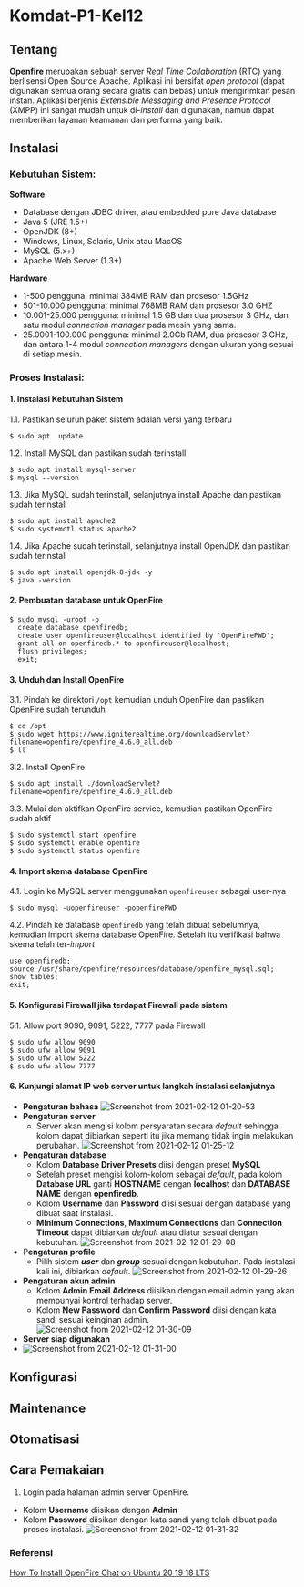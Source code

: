 # Komdat-P1-Kel12

## Tentang
**Openfire** merupakan sebuah server *Real Time Collaboration* (RTC) yang berlisensi Open Source Apache. Aplikasi ini bersifat *open protocol* (dapat digunakan semua orang secara gratis dan bebas) untuk mengirimkan pesan instan. Aplikasi berjenis *Extensible Messaging and Presence Protocol* (XMPP) ini sangat mudah untuk di-*install* dan digunakan, namun dapat memberikan layanan keamanan dan performa yang baik.

## Instalasi
### **Kebutuhan Sistem**:
**Software**
- Database dengan JDBC driver, atau embedded pure Java database
- Java 5 (JRE 1.5+)
- OpenJDK (8+)
- Windows, Linux, Solaris, Unix atau MacOS
- MySQL (5.x+)
- Apache Web Server (1.3+)

**Hardware**
- 1-500 pengguna: minimal 384MB RAM dan prosesor 1.5GHz
- 501-10.000 pengguna: minimal 768MB RAM dan prosesor 3.0 GHZ
- 10.001-25.000 pengguna: minimal 1.5 GB dan dua prosesor 3 GHz, dan satu modul *connection manager* pada mesin yang sama.
- 25.0001-100.000 pengguna: minimal 2.0Gb RAM, dua prosesor 3 GHz, dan antara 1-4 modul *connection managers* dengan ukuran yang sesuai di setiap mesin.

### Proses Instalasi:
#### 1. Instalasi Kebutuhan Sistem
1.1. Pastikan seluruh paket sistem adalah versi yang terbaru
```
$ sudo apt  update
```
1.2. Install MySQL dan pastikan sudah terinstall
```
$ sudo apt install mysql-server
$ mysql --version
```
1.3. Jika MySQL sudah terinstall, selanjutnya install Apache dan pastikan sudah terinstall
```
$ sudo apt install apache2
$ sudo systemctl status apache2
```
1.4. Jika Apache sudah terinstall, selanjutnya install OpenJDK dan pastikan sudah terinstall
```
$ sudo apt install openjdk-8-jdk -y
$ java -version
```
#### 2. Pembuatan database untuk OpenFire
```
$ sudo mysql -uroot -p
  create database openfiredb;
  create user openfireuser@localhost identified by 'OpenFirePWD';
  grant all on openfiredb.* to openfireuser@localhost;
  flush privileges;
  exit;
```
#### 3. Unduh dan Install OpenFire
3.1. Pindah ke direktori ```/opt``` kemudian unduh OpenFire dan pastikan OpenFire sudah terunduh
```
$ cd /opt
$ sudo wget https://www.igniterealtime.org/downloadServlet?filename=openfire/openfire_4.6.0_all.deb
$ ll
```
3.2. Install OpenFire
```
$ sudo apt install ./downloadServlet?filename=openfire/openfire_4.6.0_all.deb
```
3.3. Mulai dan aktifkan OpenFire service, kemudian pastikan OpenFire sudah aktif
```
$ sudo systemctl start openfire
$ sudo systemctl enable openfire
$ sudo systemctl status openfire
```
#### 4. Import skema database OpenFire
4.1. Login ke MySQL server menggunakan ```openfireuser``` sebagai user-nya
```
$ sudo mysql -uopenfireuser -popenfirePWD
```
4.2. Pindah ke database ```openfiredb``` yang telah dibuat sebelumnya, kemudian import skema database OpenFire. Setelah itu verifikasi bahwa skema telah ter-*import*
```
use openfiredb;
source /usr/share/openfire/resources/database/openfire_mysql.sql;
show tables;
exit;
```
#### 5. Konfigurasi Firewall jika terdapat Firewall pada sistem
5.1. Allow port 9090, 9091, 5222, 7777 pada Firewall
```
$ sudo ufw allow 9090
$ sudo ufw allow 9091
$ sudo ufw allow 5222
$ sudo ufw allow 7777
```
#### 6. Kunjungi alamat IP web server untuk langkah instalasi selanjutnya
* **Pengaturan bahasa**
![Screenshot from 2021-02-12 01-20-53](https://user-images.githubusercontent.com/60166539/110605431-b3c79100-81bb-11eb-86f7-27f8b80e615f.png)
* **Pengaturan server** 
  * Server akan mengisi kolom persyaratan secara *default* sehingga kolom dapat dibiarkan seperti itu jika memang tidak ingin melakukan perubahan.
![Screenshot from 2021-02-12 01-25-12](https://user-images.githubusercontent.com/60166539/110606812-25eca580-81bd-11eb-9e63-7d55308e01d0.png)
* **Pengaturan database**   
  * Kolom **Database Driver Presets** diisi dengan preset **MySQL**
  * Setelah preset mengisi kolom-kolom sebagai *default*, pada kolom **Database URL** ganti **HOSTNAME** dengan **localhost** dan **DATABASE NAME** dengan **openfiredb**.
  * Kolom **Username** dan **Password** diisi sesuai dengan database yang dibuat saat instalasi.
  * **Minimum Connections**, **Maximum Connections** dan **Connection Timeout** dapat dibiarkan *default* atau diatur sesuai dengan kebutuhan.
![Screenshot from 2021-02-12 01-29-08](https://user-images.githubusercontent.com/60166539/110608117-7e707280-81be-11eb-99f7-2f8fc3b2d923.png)
* P**engaturan profile**
  * Pilih sistem ***user*** dan ***group*** sesuai dengan kebutuhan. Pada instalasi kali ini, dibiarkan *default*.
![Screenshot from 2021-02-12 01-29-26](https://user-images.githubusercontent.com/60166539/110608343-bd062d00-81be-11eb-961c-488b6bf596be.png)
* **Pengaturan akun admin**
  * Kolom **Admin Email Address** diisikan dengan email admin yang akan mempunyai kontrol terhadap server.
  * Kolom **New Password** dan **Confirm Password** diisi dengan kata sandi sesuai keinginan admin.
![Screenshot from 2021-02-12 01-30-09](https://user-images.githubusercontent.com/60166539/110608784-238b4b00-81bf-11eb-8e57-acb7a9a8e504.png)
* **Server siap digunakan**
* ![Screenshot from 2021-02-12 01-31-00](https://user-images.githubusercontent.com/60166539/110609050-6a794080-81bf-11eb-9884-8c598ba4bc32.png)

## Konfigurasi

## Maintenance

## Otomatisasi

## Cara Pemakaian
1. Login pada halaman admin server OpenFire.
  * Kolom **Username** diisikan dengan **Admin**
  * Kolom **Password** diisikan dengan kata sandi yang telah dibuat pada proses instalasi.
![Screenshot from 2021-02-12 01-31-32](https://user-images.githubusercontent.com/60166539/110609354-b6c48080-81bf-11eb-97cd-d8ff37592375.png)

### Referensi
[How To Install OpenFire Chat on Ubuntu 20 19 18 LTS](https://www.youtube.com/watch?v=Ph0UWgKUruY)




